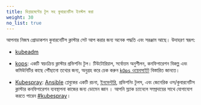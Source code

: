 ```yaml
---
title: ডিপ্লয়মেন্টের টুল সহ কুবারনেটিস ইনস্টল করা
weight: 30
no_list: true
---
```


আপনার নিজস্ব প্রোডাকশন কুবারনেটিস ক্লাস্টার সেট আপ করার জন্য অনেক পদ্ধতি এবং সরঞ্জাম আছে।
উদাহরণ স্বরূপ:

- [kubeadm](/bn/docs/setup/production-environment/tools/kubeadm/)

- [kops](https://kops.sigs.k8s.io/): একটি স্বয়ংক্রিয় ক্লাস্টার প্রভিশনিং টুল।
  টিউটোরিয়াল, সর্বোত্তম অনুশীলন, কনফিগারেশন বিকল্প এবং কমিউনিটির
  কাছে পৌঁছানো তথ্যের জন্য, অনুগ্রহ করে চেক করুন
  [`kOps` ওয়েবসাইট](https://kops.sigs.k8s.io/) বিস্তারিত জানতে।

- [Kubespray](https://kubespray.io/):
  [Ansible](https://docs.ansible.com/) প্লেবুকের একটি রচনা,
  [ইনভেন্টরি](https://github.com/kubernetes-sigs/kubespray/blob/master/docs/ansible.md#inventory),
  প্রভিশনিং টুলস, এবং জেনেরিক ওস/কুবারনেটিস ক্লাস্টার কনফিগারেশন ব্যবস্থাপনা কাজের
  জন্য ডোমেন জ্ঞান । আপনি স্ল্যাক চ্যানেলে সম্প্রদায়ের সাথে যোগাযোগ করতে পারেন
  [#kubespray](https://kubernetes.slack.com/messages/kubespray/)।
